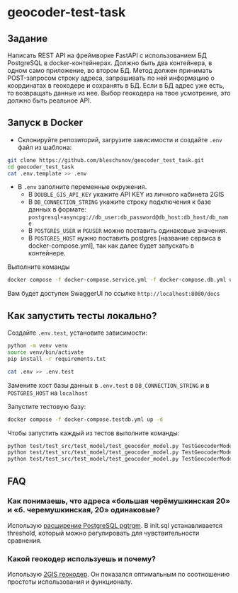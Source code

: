 # geocoder-test-task
## Задание
Написать REST API на фреймворке FastAPI с использованием БД PostgreSQL в docker-контейнерах. Должно быть два контейнера, в одном само приложение, во втором БД. Метод должен принимать POST-запросом строку адреса, запрашивать по ней информацию о координатах в геокодере и сохранять в БД. Если в БД адрес уже есть, то возвращать данные из нее. Выбор геокодера на твое усмотрение, это должно быть реальное API. 

## Запуск в Docker
- Склонируйте репозиторий, загрузите зависимости и создайте `.env` файл из шаблона:

```bash
git clone https://github.com/bleschunov/geocoder_test_task.git
cd geocoder_test_task
cat .env.template >> .env
```

- В `.env` заполните переменные окружения.
  - В `DOUBLE_GIS_API_KEY` укажите API KEY из личного кабинета 2GIS 
  - В `DB_CONNECTION_STRING` укажите строку подключения к базе данных в формате: `postgresql+asyncpg://db_user:db_password@db_host:db_host/db_name`
  - В `POSTGRES_USER` и `PGUSER` можно поставить одинаковые значения.
  - В `POSTGRES_HOST` нужно поставить postgres [название сервиса в docker-compose.yml], так как далее будет запускать в контейнере.

Выполните команды

```bash
docker compose -f docker-compose.service.yml -f docker-compose.db.yml up 
```

Вам будет доступен SwaggerUI по ссылке `http://localhost:8080/docs`


## Как запустить тесты локально?

Создайте `.env.test`, установите зависимости:

```bash
python -m venv venv
source venv/bin/activate
pip install -r requirements.txt

cat .env >> .env.test
```

Замените хост базы данных в `.env.test` в `DB_CONNECTION_STRING` и в `POSTGRES_HOST` на `localhost`

Запустите тестовую базу:
```bash
docker compose -f docker-compose.testdb.yml up -d
```

Чтобы запустить каждый из тестов выполните команды:

```bash
python test/test_src/test_model/test_geocoder_model.py TestGeocoderModel.test_getting_point_from_cache
python test/test_src/test_model/test_geocoder_model.py TestGeocoderModel.test_getting_point_from_api
python test/test_src/test_model/test_geocoder_model.py TestGeocoderModel.test_exception_404_if_point_is_not_found
```

## FAQ

### Как понимаешь, что адреса «большая черёмушкинская 20» и «б. черемушкинская, 20» одинаковые?
Использую [расширение PostgreSQL pgtrgm](https://www.postgresql.org/docs/9.0/pgtrgm.html). В init.sql устанавливается threshold, который можно регулировать для чувствительности сравнения.

### Какой геокодер используешь и почему?
Использую [2GIS геокодер](https://docs.2gis.com/en/api/search/geocoder/overview). Он показался оптимальным по соотношению простоты использования и функционалу.


